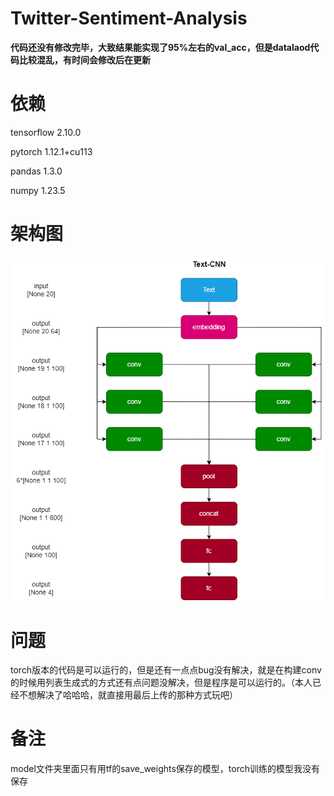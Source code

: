 # Twitter-Sentiment-Analysis

**代码还没有修改完毕，大致结果能实现了95%左右的val_acc，但是datalaod代码比较混乱，有时间会修改后在更新**

# 依赖

tensorflow 2.10.0

pytorch 1.12.1+cu113

pandas 1.3.0

numpy 1.23.5

# 架构图

![textcnn架构图](.//static/textcnn架构图.png)

# 问题

torch版本的代码是可以运行的，但是还有一点点bug没有解决，就是在构建conv的时候用列表生成式的方式还有点问题没解决，但是程序是可以运行的。（本人已经不想解决了哈哈哈，就直接用最后上传的那种方式玩吧）

# 备注

model文件夹里面只有用tf的save_weights保存的模型，torch训练的模型我没有保存
